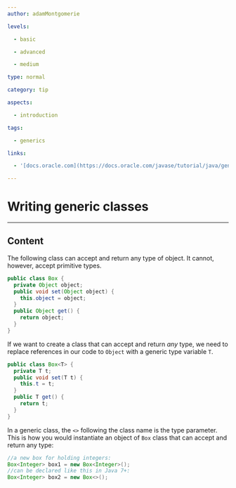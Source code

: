 ```yaml
---
author: adamMontgomerie

levels:

  - basic

  - advanced

  - medium

type: normal

category: tip

aspects:

  - introduction

tags:

  - generics

links:

  - '[docs.oracle.com](https://docs.oracle.com/javase/tutorial/java/generics/types.html){website}'

---
```


# Writing generic classes

---
## Content

The following class can accept and return any type of object. It cannot, however, accept primitive types.

```java
public class Box {
  private Object object;
  public void set(Object object) {
    this.object = object;
  }
  public Object get() { 
    return object;
  }
}
```

If we want to create a class that can accept and return *any* type, we need to replace references in our code to `Object` with a generic type variable `T`.

```java
public class Box<T> {
  private T t;
  public void set(T t) { 
    this.t = t;
  }
  public T get() {
    return t;
  }
}
```

In a generic class, the `<>` following the class name is the type parameter. This is how you would instantiate an object of `Box` class that can accept and return any type:

```java
//a new box for holding integers:
Box<Integer> box1 = new Box<Integer>();
//can be declared like this in Java 7+:
Box<Integer> box2 = new Box<>();
```